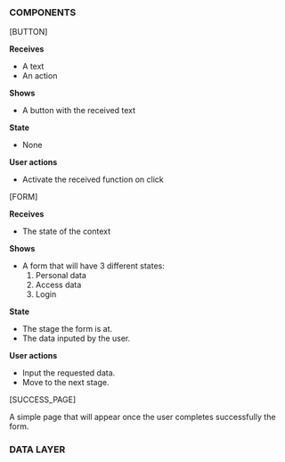 ### COMPONENTS

[BUTTON]

**Receives**

- A text
- An action

**Shows**

- A button with the received text

**State**

- None

**User actions**

- Activate the received function on click

[FORM]

**Receives**

- The state of the context

**Shows**

- A form that will have 3 different states:
  1.  Personal data
  2.  Access data
  3.  Login

**State**

- The stage the form is at.
- The data inputed by the user.

**User actions**

- Input the requested data.
- Move to the next stage.

[SUCCESS_PAGE]

A simple page that will appear once the user completes successfully the form.

### DATA LAYER
